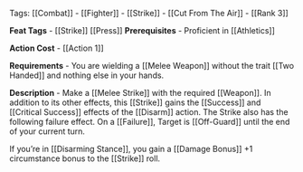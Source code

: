 Tags: [[Combat]] - [[Fighter]] - [[Strike]] - [[Cut From The Air]] - [[Rank 3]]

**Feat Tags** - [[Strike]] [[Press]]
**Prerequisites** - Proficient in [[Athletics]]

**Action Cost** - [[Action 1]]

**Requirements** - You are wielding a [[Melee Weapon]] without the trait [[Two Handed]] and nothing else in your hands.

**Description** - Make a [[Melee Strike]] with the required [[Weapon]]. In addition to its other effects, this [[Strike]] gains the [[Success]] and [[Critical Success]] effects of the [[Disarm]] action. The Strike also has the following failure effect. On a [[Failure]], Target is [[Off-Guard]] until the end of your current turn. 

If you’re in [[Disarming Stance]], you gain a [[Damage Bonus]] +1 circumstance bonus to the [[Strike]] roll.